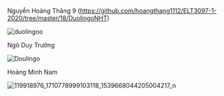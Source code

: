 Nguyễn Hoàng Thăng 9 (https://github.com/hoangthang1112/ELT3097-1-2020/tree/master/18/DuolingoNHT)

![duolingoo](https://user-images.githubusercontent.com/71000279/95849748-0d956d80-0d7a-11eb-950d-a6e2eb50ed68.gif)

Ngô Duy Trường


![Doulingo](https://user-images.githubusercontent.com/71000626/95873383-15fda080-0d9a-11eb-87d4-112ca9d4eb9f.gif)

Hoàng Minh Nam

![119918976_1710778999103118_1539668044205004217_n](https://user-images.githubusercontent.com/71000279/96090901-1493bb80-0ef3-11eb-83a1-a07815f80a9e.gif)
